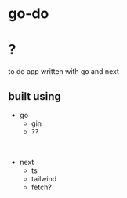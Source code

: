 # go-do

# ?

to do app written with go and next

## built using

- go
  - gin
  - ??

&nbsp;

- next
  - ts
  - tailwind
  - fetch?
